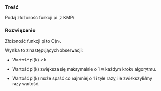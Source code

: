 ### Treść
Podaj złożoność funkcji pi (z KMP)

### Rozwiązanie
Złożoność funkcji pi to O(n).

Wynika to z następujących obserwacji:

* Wartość pi(k) < k.

* Wartość pi(k) zwiększa się maksymalnie o 1 w każdym kroku algorytmu.

* Wartość pi(k) może spaść co najmniej o 1 i tyle razy, ile zwiększyliśmy razy wartość.
